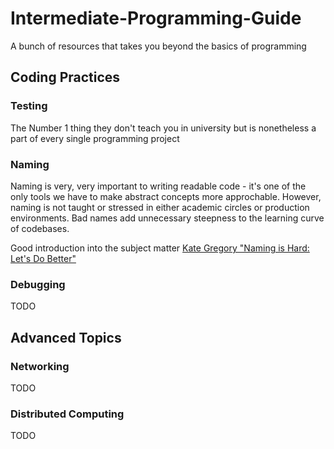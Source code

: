 # Intermediate-Programming-Guide
A bunch of resources that takes you beyond the basics of programming

## Coding Practices

### Testing

The Number 1 thing they don't teach you in university but is nonetheless a part of every single programming project

### Naming

Naming is very, very important to writing readable code - it's one of the only tools we have to make abstract concepts more approchable. However, naming is not taught or stressed in either academic circles or production environments. Bad names add unnecessary steepness to the learning curve of codebases.

Good introduction into the subject matter [Kate Gregory "Naming is Hard: Let's Do Better"](https://www.youtube.com/watch?v=MBRoCdtZOYg)

### Debugging

TODO

## Advanced Topics

### Networking

TODO

### Distributed Computing

TODO

